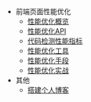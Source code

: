 <!-- docs/_sidebar.md -->

- 前端页面性能优化
  - [性能优化概览](/performanceOptimization/base.md)
  - [性能优化API](/performanceOptimization/api.md)
  - [代码检测性能指标](/performanceOptimization/PerformanceApi.md.md)
  - [性能优化工具](/performanceOptimization/ChromePerformanceTab.md)
  - [性能优化手段](/performanceOptimization/code.md)
  - [性能优化实战](/performanceOptimization.md)
- 其他
  - [搭建个人博客](/other/blog.md)